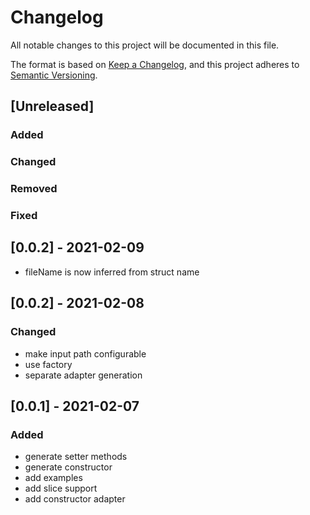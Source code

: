 # Changelog
All notable changes to this project will be documented in this file.

The format is based on [Keep a Changelog](https://keepachangelog.com/en/1.0.0/),
and this project adheres to [Semantic Versioning](https://semver.org/spec/v2.0.0.html).

## [Unreleased]

### Added
### Changed
### Removed
### Fixed

## [0.0.2] - 2021-02-09
- fileName is now inferred from struct name

## [0.0.2] - 2021-02-08
### Changed
- make input path configurable
- use factory
- separate adapter generation

## [0.0.1] - 2021-02-07
### Added
- generate setter methods
- generate constructor
- add examples
- add slice support
- add constructor adapter
